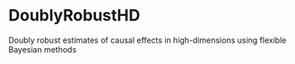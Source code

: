 # DoublyRobustHD
Doubly robust estimates of causal effects in high-dimensions using flexible Bayesian methods
